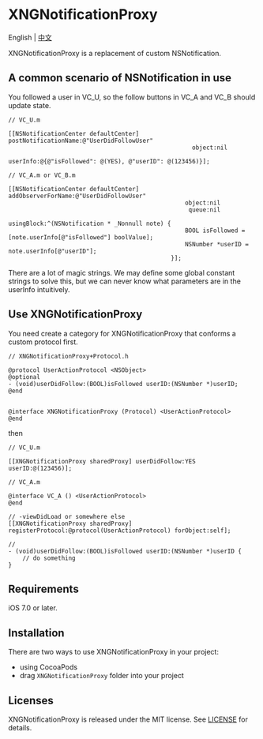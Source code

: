 # XNGNotificationProxy

English | [中文](https://www.jianshu.com/p/3fe728c4d7a3)

XNGNotificationProxy is a replacement of custom NSNotification.

## A common scenario of NSNotification in use

You followed a user in VC_U, so the follow buttons in VC_A and VC_B should update state.

```
// VC_U.m

[[NSNotificationCenter defaultCenter] postNotificationName:@"UserDidFollowUser"
                                                    object:nil
                                                  userInfo:@{@"isFollowed": @(YES), @"userID": @(123456)}];
```
```
// VC_A.m or VC_B.m

[[NSNotificationCenter defaultCenter] addObserverForName:@"UserDidFollowUser"
                                                  object:nil
                                                   queue:nil
                                              usingBlock:^(NSNotification * _Nonnull note) {
                                                  BOOL isFollowed = [note.userInfo[@"isFollowed"] boolValue];
                                                  NSNumber *userID = note.userInfo[@"userID"];
                                              }];
```
There are a lot of magic strings. We may define some global constant strings to solve this, but we can never know what parameters are in the userInfo intuitively.

## Use XNGNotificationProxy

You need create a category for XNGNotificationProxy that conforms a custom protocol first.
```
// XNGNotificationProxy+Protocol.h

@protocol UserActionProtocol <NSObject>
@optional
- (void)userDidFollow:(BOOL)isFollowed userID:(NSNumber *)userID;
@end


@interface XNGNotificationProxy (Protocol) <UserActionProtocol>
@end
```
then
```
// VC_U.m

[[XNGNotificationProxy sharedProxy] userDidFollow:YES userID:@(123456)];
```
```
// VC_A.m

@interface VC_A () <UserActionProtocol>
@end

// -viewDidLoad or somewhere else
[[XNGNotificationProxy sharedProxy] registerProtocol:@protocol(UserActionProtocol) forObject:self];

// 
- (void)userDidFollow:(BOOL)isFollowed userID:(NSNumber *)userID {
    // do something
}
```

## Requirements

iOS 7.0 or later.

## Installation

There are two ways to use XNGNotificationProxy in your project:
- using CocoaPods
- drag `XNGNotificationProxy` folder into your project

## Licenses

XNGNotificationProxy is released under the MIT license. See [LICENSE](https://github.com/xuning0/XNGNotificationProxy/blob/master/LICENSE) for details.




